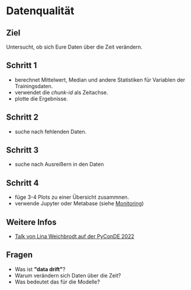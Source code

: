 
# Datenqualität

## Ziel

Untersucht, ob sich Eure Daten über die Zeit verändern.

## Schritt 1

* berechnet Mittelwert, Median und andere Statistiken für Variablen der Trainingsdaten.
* verwendet die *chunk-id* als Zeitachse.
* plotte die Ergebnisse.

## Schritt 2

* suche nach fehlenden Daten.

## Schritt 3

* suche nach Ausreißern in den Daten

## Schritt 4

* füge 3-4 Plots zu einer Übersicht zusammnen.
* verwende Jupyter oder Metabase (siehe [Monitoring](monitoring.md))

## Weitere Infos

* [Talk von Lina Weichbrodt auf der PyConDE 2022](https://www.youtube.com/watch?v=wWxqnZb-LSk)

## Fragen

* Was ist **"data drift"**?
* Warum verändern sich Daten über die Zeit?
* Was bedeutet das für die Modelle?